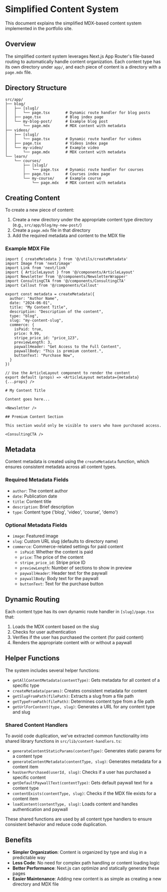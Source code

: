 # Simplified Content System

This document explains the simplified MDX-based content system implemented in the portfolio site.

## Overview

The simplified content system leverages Next.js App Router's file-based routing to automatically handle content organization. Each content type has its own directory under `app/`, and each piece of content is a directory with a `page.mdx` file.

## Directory Structure

```
src/app/
├── blog/
│   ├── [slug]/
│   │   └── page.tsx       # Dynamic route handler for blog posts
│   ├── page.tsx           # Blog index page
│   └── my-blog-post/      # Example blog post
│       └── page.mdx       # MDX content with metadata
├── videos/
│   ├── [slug]/
│   │   └── page.tsx       # Dynamic route handler for videos
│   ├── page.tsx           # Videos index page
│   └── my-video/          # Example video
│       └── page.mdx       # MDX content with metadata
└── learn/
    └── courses/
        ├── [slug]/
        │   └── page.tsx   # Dynamic route handler for courses
        ├── page.tsx       # Courses index page
        └── my-course/     # Example course
            └── page.mdx   # MDX content with metadata
```

## Creating Content

To create a new piece of content:

1. Create a new directory under the appropriate content type directory (e.g., `src/app/blog/my-new-post/`)
2. Create a `page.mdx` file in that directory
3. Add the required metadata and content to the MDX file

### Example MDX File

```mdx
import { createMetadata } from '@/utils/createMetadata'
import Image from 'next/image'
import Link from 'next/link'
import { ArticleLayout } from '@/components/ArticleLayout'
import Newsletter from '@/components/NewsletterWrapper'
import ConsultingCTA from '@/components/ConsultingCTA'
import Callout from '@/components/Callout'

export const metadata = createMetadata({
  author: "Author Name",
  date: "2024-06-01",
  title: "My Content Title",
  description: "Description of the content",
  type: "blog",
  slug: "my-content-slug",
  commerce: {
    isPaid: true,
    price: 9.99,
    stripe_price_id: "price_123",
    previewLength: 3,
    paywallHeader: "Get Access to the Full Content",
    paywallBody: "This is premium content.",
    buttonText: "Purchase Now",
  }
})

// Use the ArticleLayout component to render the content
export default (props) => <ArticleLayout metadata={metadata} {...props} />

# My Content Title

Content goes here...

<Newsletter />

## Premium Content Section

This section would only be visible to users who have purchased access.

<ConsultingCTA />
```

## Metadata

Content metadata is created using the `createMetadata` function, which ensures consistent metadata across all content types.

### Required Metadata Fields

- `author`: The content author
- `date`: Publication date
- `title`: Content title
- `description`: Brief description
- `type`: Content type ('blog', 'video', 'course', 'demo')

### Optional Metadata Fields

- `image`: Featured image
- `slug`: Custom URL slug (defaults to directory name)
- `commerce`: Commerce-related settings for paid content
  - `isPaid`: Whether the content is paid
  - `price`: The price of the content
  - `stripe_price_id`: Stripe price ID
  - `previewLength`: Number of sections to show in preview
  - `paywallHeader`: Header text for the paywall
  - `paywallBody`: Body text for the paywall
  - `buttonText`: Text for the purchase button

## Dynamic Routing

Each content type has its own dynamic route handler in `[slug]/page.tsx` that:

1. Loads the MDX content based on the slug
2. Checks for user authentication
3. Verifies if the user has purchased the content (for paid content)
4. Renders the appropriate content with or without a paywall

## Helper Functions

The system includes several helper functions:

- `getAllContentMetadata(contentType)`: Gets metadata for all content of a specific type
- `createMetadata(params)`: Creates consistent metadata for content
- `getSlugFromPath(filePath)`: Extracts a slug from a file path
- `getTypeFromPath(filePath)`: Determines content type from a file path
- `getUrlForContent(type, slug)`: Generates a URL for any content type and slug

### Shared Content Handlers

To avoid code duplication, we've extracted common functionality into shared library functions in `src/lib/content-handlers.ts`:

- `generateContentStaticParams(contentType)`: Generates static params for a content type
- `generateContentMetadata(contentType, slug)`: Generates metadata for a content item
- `hasUserPurchased(userId, slug)`: Checks if a user has purchased a specific content
- `getDefaultPaywallText(contentType)`: Gets default paywall text for a content type
- `contentExists(contentType, slug)`: Checks if the MDX file exists for a content item
- `loadContent(contentType, slug)`: Loads content and handles authentication and paywall

These shared functions are used by all content type handlers to ensure consistent behavior and reduce code duplication.

## Benefits

- **Simpler Organization**: Content is organized by type and slug in a predictable way
- **Less Code**: No need for complex path handling or content loading logic
- **Better Performance**: Next.js can optimize and statically generate these pages
- **Easier Maintenance**: Adding new content is as simple as creating a new directory and MDX file 